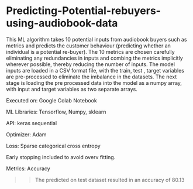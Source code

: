 # Predicting-Potential-rebuyers-using-audiobook-data
This ML algorithm takes 10 potential inputs from audiobook buyers such as metrics and predicts the customer behaviour (predicting whether an individual is a potential re-buyer).
The 10 metrics are chosen carefully eliminating any redundancies in inputs and combing the metrics implicitly wherever possible, thereby reducing the number of inputs.
The model inputs are loaded in a CSV format file, with the train, test , target variables are pre-processed to eliminate the imbalance in the datasets.
The next stage is loading the pre processed data into the model as a numpy array, with input and target variables as two separate arrays.

Executed on: Google Colab Notebook

ML Libraries: Tensorflow, Numpy, sklearn

API: keras sequential

Optimizer: Adam

Loss: Sparse categorical cross entropy

Early stopping included to avoid overv fitting.

Metrics: Accuracy

>>The predicted on test dataset resulted in an accuracy of 80.13
